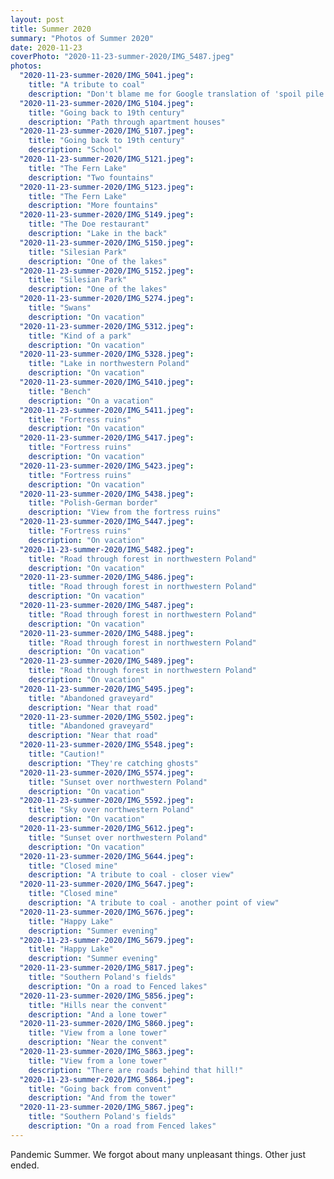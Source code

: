 ```yaml
---
layout: post
title: Summer 2020
summary: "Photos of Summer 2020"
date: 2020-11-23
coverPhoto: "2020-11-23-summer-2020/IMG_5487.jpeg"
photos:
  "2020-11-23-summer-2020/IMG_5041.jpeg":
    title: "A tribute to coal"
    description: "Don't blame me for Google translation of 'spoil pile' :D"
  "2020-11-23-summer-2020/IMG_5104.jpeg":
    title: "Going back to 19th century"
    description: "Path through apartment houses"
  "2020-11-23-summer-2020/IMG_5107.jpeg":
    title: "Going back to 19th century"
    description: "School"
  "2020-11-23-summer-2020/IMG_5121.jpeg":
    title: "The Fern Lake"
    description: "Two fountains"
  "2020-11-23-summer-2020/IMG_5123.jpeg":
    title: "The Fern Lake"
    description: "More fountains"
  "2020-11-23-summer-2020/IMG_5149.jpeg":
    title: "The Doe restaurant"
    description: "Lake in the back"
  "2020-11-23-summer-2020/IMG_5150.jpeg":
    title: "Silesian Park"
    description: "One of the lakes"
  "2020-11-23-summer-2020/IMG_5152.jpeg":
    title: "Silesian Park"
    description: "One of the lakes"
  "2020-11-23-summer-2020/IMG_5274.jpeg":
    title: "Swans"
    description: "On vacation"
  "2020-11-23-summer-2020/IMG_5312.jpeg":
    title: "Kind of a park"
    description: "On vacation"
  "2020-11-23-summer-2020/IMG_5328.jpeg":
    title: "Lake in northwestern Poland"
    description: "On vacation"
  "2020-11-23-summer-2020/IMG_5410.jpeg":
    title: "Bench"
    description: "On a vacation"
  "2020-11-23-summer-2020/IMG_5411.jpeg":
    title: "Fortress ruins"
    description: "On vacation"
  "2020-11-23-summer-2020/IMG_5417.jpeg":
    title: "Fortress ruins"
    description: "On vacation"
  "2020-11-23-summer-2020/IMG_5423.jpeg":
    title: "Fortress ruins"
    description: "On vacation"
  "2020-11-23-summer-2020/IMG_5438.jpeg":
    title: "Polish-German border"
    description: "View from the fortress ruins"
  "2020-11-23-summer-2020/IMG_5447.jpeg":
    title: "Fortress ruins"
    description: "On vacation"
  "2020-11-23-summer-2020/IMG_5482.jpeg":
    title: "Road through forest in northwestern Poland"
    description: "On vacation"
  "2020-11-23-summer-2020/IMG_5486.jpeg":
    title: "Road through forest in northwestern Poland"
    description: "On vacation"
  "2020-11-23-summer-2020/IMG_5487.jpeg":
    title: "Road through forest in northwestern Poland"
    description: "On vacation"
  "2020-11-23-summer-2020/IMG_5488.jpeg":
    title: "Road through forest in northwestern Poland"
    description: "On vacation"
  "2020-11-23-summer-2020/IMG_5489.jpeg":
    title: "Road through forest in northwestern Poland"
    description: "On vacation"
  "2020-11-23-summer-2020/IMG_5495.jpeg":
    title: "Abandoned graveyard"
    description: "Near that road"
  "2020-11-23-summer-2020/IMG_5502.jpeg":
    title: "Abandoned graveyard"
    description: "Near that road"
  "2020-11-23-summer-2020/IMG_5548.jpeg":
    title: "Caution!"
    description: "They're catching ghosts"
  "2020-11-23-summer-2020/IMG_5574.jpeg":
    title: "Sunset over northwestern Poland"
    description: "On vacation"
  "2020-11-23-summer-2020/IMG_5592.jpeg":
    title: "Sky over northwestern Poland"
    description: "On vacation"
  "2020-11-23-summer-2020/IMG_5612.jpeg":
    title: "Sunset over northwestern Poland"
    description: "On vacation"
  "2020-11-23-summer-2020/IMG_5644.jpeg":
    title: "Closed mine"
    description: "A tribute to coal - closer view"
  "2020-11-23-summer-2020/IMG_5647.jpeg":
    title: "Closed mine"
    description: "A tribute to coal - another point of view"
  "2020-11-23-summer-2020/IMG_5676.jpeg":
    title: "Happy Lake"
    description: "Summer evening"
  "2020-11-23-summer-2020/IMG_5679.jpeg":
    title: "Happy Lake"
    description: "Summer evening"
  "2020-11-23-summer-2020/IMG_5817.jpeg":
    title: "Southern Poland's fields"
    description: "On a road to Fenced lakes"
  "2020-11-23-summer-2020/IMG_5856.jpeg":
    title: "Hills near the convent"
    description: "And a lone tower"
  "2020-11-23-summer-2020/IMG_5860.jpeg":
    title: "View from a lone tower"
    description: "Near the convent"
  "2020-11-23-summer-2020/IMG_5863.jpeg":
    title: "View from a lone tower"
    description: "There are roads behind that hill!"
  "2020-11-23-summer-2020/IMG_5864.jpeg":
    title: "Going back from convent"
    description: "And from the tower"
  "2020-11-23-summer-2020/IMG_5867.jpeg":
    title: "Southern Poland's fields"
    description: "On a road from Fenced lakes"
---
```


Pandemic Summer. We forgot about many unpleasant things. Other just ended.
